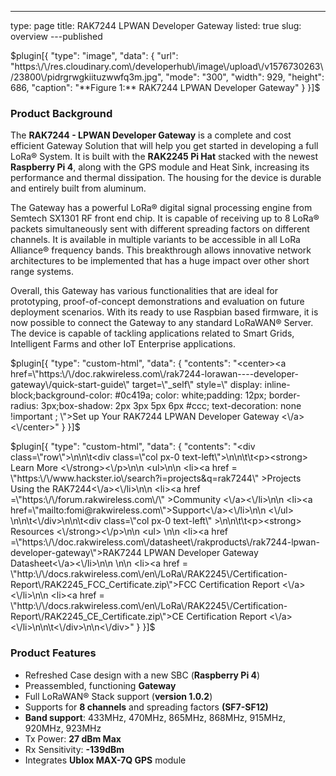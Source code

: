 ---
type: page
title: RAK7244 LPWAN Developer Gateway
listed: true
slug: overview
---published

$plugin[{
    "type": "image",
    "data": {
        "url": "https:\/\/res.cloudinary.com\/developerhub\/image\/upload\/v1576730263\/23800\/pidrgrwgkiituzwwfq3m.jpg",
        "mode": "300",
        "width": 929,
        "height": 686,
        "caption": "**Figure 1:** RAK7244 LPWAN Developer Gateway"
    }
}]$

### Product Background

The **RAK7244 - LPWAN Developer Gateway** is a complete and cost efficient Gateway Solution that will help you get started in developing a full LoRa® System. It is built with the **RAK2245 Pi Hat** stacked with the newest **Raspberry Pi 4**, along with the GPS module and Heat Sink, increasing its performance and thermal dissipation. The housing for the device is durable and entirely built from aluminum.

The Gateway has a powerful LoRa® digital signal processing engine from Semtech SX1301 RF front end chip. It is capable of receiving up to 8 LoRa® packets simultaneously sent with different spreading factors on different channels. It is available in multiple variants to be accessible in all LoRa Alliance® frequency bands. This breakthrough allows innovative network architectures to be implemented that has a huge impact over other short range systems. 

Overall, this Gateway has various functionalities that are ideal for prototyping, proof-of-concept demonstrations and evaluation on future deployment scenarios. With its ready to use Raspbian based firmware, it is now possible to connect the Gateway to any standard LoRaWAN® Server. The device is capable of tackling applications related to Smart Grids, Intelligent Farms and other IoT Enterprise applications.

$plugin[{
    "type": "custom-html",
    "data": {
        "contents": "<center><a href=\"https:\/\/doc.rakwireless.com\/rak7244-lorawan----developer-gateway\/quick-start-guide\" target=\"_self\" style=\" display: inline-block;background-color: #0c419a; color: white;padding: 12px; border-radius: 3px;box-shadow: 2px 3px 5px 6px #ccc; text-decoration: none !important ; \">Set up Your RAK7244 LPWAN Developer Gateway <\/a><\/center>"
    }
}]$

$plugin[{
    "type": "custom-html",
    "data": {
        "contents": "<div class=\"row\">\n\n\t<div class=\"col px-0 text-left\">\n\n\t\t<p><strong> Learn More <\/strong><\/p>\n\n                <ul>\n\n                      <li><a href = \"https:\/\/www.hackster.io\/search?i=projects&q=rak7244\" >Projects Using the RAK7244<\/a><\/li>\n\n                      <li><a href =\"https:\/\/forum.rakwireless.com\/\" >Community <\/a><\/li>\n\n                      <li><a href=\"mailto:fomi@rakwireless.com\">Support<\/a><\/li>\n\n               <\/ul>  \n\n\t<\/div>\n\n\t<div class=\"col px-0 text-left\" >\n\n\t\t<p><strong> Resources <\/strong><\/p>\n\n                    <ul> \n\n                           <li><a href =\"https:\/\/doc.rakwireless.com\/datasheet\/rakproducts\/rak7244-lpwan-developer-gateway\">RAK7244 LPWAN Developer Gateway Datasheet<\/a><\/li>\n\n                             \n\n <li><a href = \"http:\/\/docs.rakwireless.com\/en\/LoRa\/RAK2245\/Certification-Report\/RAK2245_FCC_Certificate.zip\">FCC Certification Report <\/a> <\/li>\n\n <li><a href = \"http:\/\/docs.rakwireless.com\/en\/LoRa\/RAK2245\/Certification-Report\/RAK2245_CE_Certificate.zip\">CE Certification Report <\/a> <\/li>\n\n\t<\/div>\n\n<\/div>"
    }
}]$

### Product Features

- Refreshed Case design with a new SBC (**Raspberry Pi 4**)
- Preassembled, functioning **Gateway**
- Full LoRaWAN® Stack support (**version 1.0.2**)
- Supports for **8 channels** and spreading factors **(SF7-SF12)**
- **Band support**: 433MHz, 470MHz, 865MHz, 868MHz, 915MHz, 920MHz, 923MHz
- Tx Power: **27 dBm Max**
- Rx Sensitivity: **-139dBm**
- Integrates **Ublox MAX-7Q GPS** module

